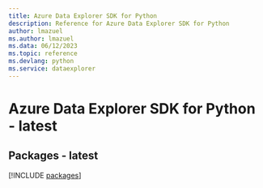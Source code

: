 ```yaml
---
title: Azure Data Explorer SDK for Python
description: Reference for Azure Data Explorer SDK for Python
author: lmazuel
ms.author: lmazuel
ms.data: 06/12/2023
ms.topic: reference
ms.devlang: python
ms.service: dataexplorer
---
```

# Azure Data Explorer SDK for Python - latest
## Packages - latest
[!INCLUDE [packages](data-explorer-index.md)]